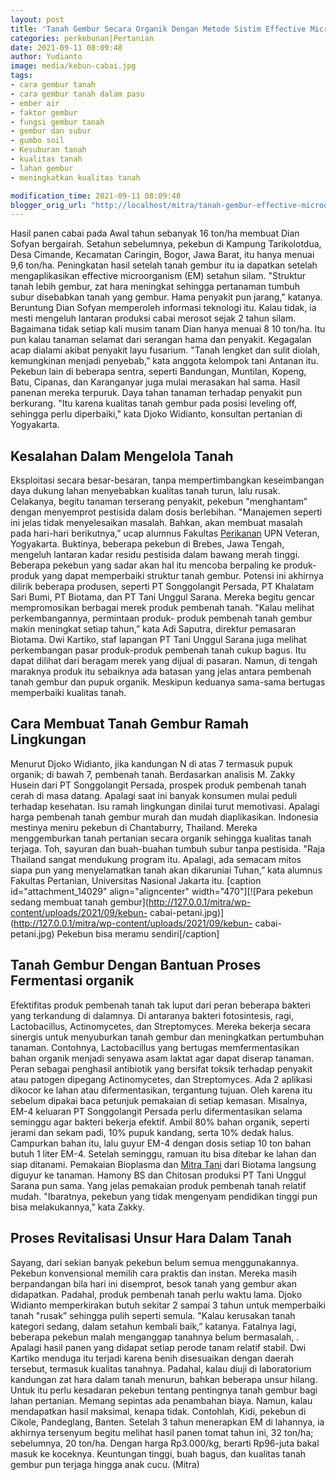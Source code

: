 ```yaml
---
layout: post
title: 'Tanah Gembur Secara Organik Dengan Metode Sistim Effective Microorganism'
categories: perkebunan|Pertanian
date: 2021-09-11 08:09:48
author: Yudianto
image: media/kebun-cabai.jpg
tags:
- cara gembur tanah
- cara gembur tanah dalam pasu
- ember air
- faktor gembur
- fungsi gembur tanah
- gembur dan subur
- gumbo soil
- Kesuburan tanah
- kualitas tanah
- lahan gembur
- meningkatkan kualitas tanah

modification_time: 2021-09-11 08:09:48
blogger_orig_url: "http://localhost/mitra/tanah-gembur-effective-microorganism.html"
---
```


Hasil panen cabai pada Awal tahun sebanyak 16 ton/ha membuat Dian Sofyan
bergairah. Setahun sebelumnya, pekebun di Kampung Tarikolotdua, Desa Cimande,
Kecamatan Caringin, Bogor, Jawa Barat, itu hanya menuai 9,6 ton/ha.
Peningkatan hasil setelah tanah gembur itu ia dapatkan setelah mengaplikasikan
effective microorganism (EM) setahun silam. "Struktur tanah lebih gembur, zat
hara meningkat sehingga pertanaman tumbuh subur disebabkan tanah yang gembur.
Hama penyakit pun jarang," katanya. Beruntung Dian Sofyan memperoleh informasi
teknologi itu. Kalau tidak, ia mesti mengeluh lantaran produksi cabai merosot
sejak 2 tahun silam. Bagaimana tidak setiap kali musim tanam Dian hanya menuai
8 10 ton/ha. Itu pun kalau tanaman selamat dari serangan hama dan penyakit.
Kegagalan acap dialami akibat penyakit layu fusarium. "Tanah lengket dan sulit
diolah, kemungkinan menjadi penyebab,” kata anggota kelompok tani Antanan itu.
Pekebun lain di beberapa sentra, seperti Bandungan, Muntilan, Kopeng, Batu,
Cipanas, dan Karanganyar juga mulai merasakan hal sama. Hasil panenan mereka
terpuruk. Daya tahan tanaman terhadap penyakit pun berkurang. "Itu karena
kualitas tanah gembur pada posisi leveling off, sehingga perlu diperbaiki,"
kata Djoko Widianto, konsultan pertanian di Yogyakarta.

## Kesalahan Dalam Mengelola Tanah

Eksploitasi secara besar-besaran, tanpa mempertimbangkan keseimbangan daya
dukung lahan menyebabkan kualitas tanah turun, lalu rusak. Celakanya, begitu
tanaman terserang penyakit, pekebun "menghantam” dengan menyemprot pestisida
dalam dosis berlebihan. "Manajemen seperti ini jelas tidak menyelesaikan
masalah. Bahkan, akan membuat masalah pada hari-hari berikutnya,” ucap alumnus
Fakultas [Perikanan](http://127.0.0.1/mitra/perikanan "Perikanan") UPN
Veteran, Yogyakarta. Buktinya, beberapa pekebun di Brebes, Jawa Tengah,
mengeluh lantaran kadar residu pestisida dalam bawang merah tinggi. Beberapa
pekebun yang sadar akan hal itu mencoba berpaling ke produk-produk yang dapat
memperbaiki struktur tanah gembur. Potensi ini akhirnya dilirik beberapa
produsen, seperti PT Songgolangit Persada, PT Khalatam Sari Bumi, PT Biotama,
dan PT Tani Unggul Sarana. Mereka begitu gencar mempromosikan berbagai merek
produk pembenah tanah. "Kalau melihat perkembangannya, permintaan produk-
produk pembenah tanah gembur makin meningkat setiap tahun,” kata Adi Saputra,
direktur pemasaran Biotama. Dwi Kartiko, staf lapangan PT Tani Unggul Sarana
juga melihat perkembangan pasar produk-produk pembenah tanah cukup bagus. Itu
dapat dilihat dari beragam merek yang dijual di pasaran. Namun, di tengah
maraknya produk itu sebaiknya ada batasan yang jelas antara pembenah tanah
gembur dan pupuk organik. Meskipun keduanya sama-sama bertugas memperbaiki
kualitas tanah.

## Cara Membuat Tanah Gembur Ramah Lingkungan

Menurut Djoko Widianto, jika kandungan N di atas 7 termasuk pupuk organik; di
bawah 7, pembenah tanah. Berdasarkan analisis M. Zakky Husein dari PT
Songgolangit Persada, prospek produk pembenah tanah cerah di masa datang.
Apalagi saat ini banyak konsumen mulai peduli terhadap kesehatan. Isu ramah
lingkungan dinilai turut memotivasi. Apalagi harga pembenah tanah gembur murah
dan mudah diaplikasikan. Indonesia mestinya meniru pekebun di Chantaburry,
Thailand. Mereka menggemburkan tanah pertanian secara organik sehingga
kualitas tanah terjaga. Toh, sayuran dan buah-buahan tumbuh subur tanpa
pestisida. "Raja Thailand sangat mendukung program itu. Apalagi, ada semacam
mitos siapa pun yang menyelamatkan tanah akan dikaruniai Tuhan,” kata alumnus
Fakultas Pertanian, Universitas Nasional Jakarta itu. [caption
id="attachment_14029" align="aligncenter" width="470"][![Para pekebun sedang
membuat tanah gembur](http://127.0.0.1/mitra/wp-content/uploads/2021/09/kebun-
cabai-petani.jpg)](http://127.0.0.1/mitra/wp-content/uploads/2021/09/kebun-
cabai-petani.jpg) Pekebun bisa meramu sendiri[/caption]

## Tanah Gembur Dengan Bantuan Proses Fermentasi organik

Efektifitas produk pembenah tanah tak luput dari peran beberapa bakteri yang
terkandung di dalamnya. Di antaranya bakteri fotosintesis, ragi,
Lactobacillus, Actinomycetes, dan Streptomyces. Mereka bekerja secara sinergis
untuk menyuburkan tanah gembur dan meningkatkan pertumbuhan tanaman.
Contohnya, Lactobacillus yang bertugas memfermentasikan bahan organik menjadi
senyawa asam laktat agar dapat diserap tanaman. Peran sebagai penghasil
antibiotik yang bersifat toksik terhadap penyakit atau patogen dipegang
Actinomycetes, dan Streptomyces. Ada 2 aplikasi dikocor ke lahan atau
difermentasikan, tergantung tujuan. Oleh karena itu sebelum dipakai baca
petunjuk pemakaian di setiap kemasan. Misalnya, EM-4 keluaran PT Songgolangit
Persada perlu difermentasikan selama seminggu agar bakteri bekerja efektif.
Ambil 80% bahan organik, seperti jerami dan sekam padi, 10% pupuk kandang,
serta 10% dedak halus. Campurkan bahan itu, lalu guyur EM-4 dengan dosis
setiap 10 ton bahan butuh 1 liter EM-4. Setelah seminggu, ramuan itu bisa
ditebar ke lahan dan siap ditanami. Pemakaian Bioplasma dan [Mitra
Tani](http://127.0.0.1/mitra) dari Biotama langsung diguyur ke tanaman. Hamony
BS dan Chitosan produksi PT Tani Unggul Sarana pun sama. Yang jelas pemakaian
produk pembenah tanah relatif mudah. "Ibaratnya, pekebun yang tidak mengenyam
pendidikan tinggi pun bisa melakukannya,” kata Zakky.

## Proses Revitalisasi Unsur Hara Dalam Tanah

Sayang, dari sekian banyak pekebun belum semua menggunakannya. Pekebun
konvensional memilih cara praktis dan instan. Mereka masih berpandangan bila
hari ini disemprot, besok tanah yang gembur akan didapatkan. Padahal, produk
pembenah tanah perlu waktu lama. Djoko Widianto memperkirakan butuh sekitar 2
sampai 3 tahun untuk memperbaiki tanah "rusak” sehingga pulih seperti semula.
"Kalau kerusakan tanah kategori sedang, dalam setahun kembali baik,” katanya.
Fatalnya lagi, beberapa pekebun malah menganggap tanahnya belum bermasalah, .
Apalagi hasil panen yang didapat setiap perode tanam relatif stabil. Dwi
Kartiko menduga itu terjadi karena benih disesuaikan dengan daerah tersebut,
termasuk kualitas tanahnya. Padahal, kalau diuji di laboratorium kandungan zat
hara dalam tanah menurun, bahkan beberapa unsur hilang. Untuk itu perlu
kesadaran pekebun tentang pentingnya tanah gembur bagi lahan pertanian. Memang
sepintas ada penambahan biaya. Namun, kalau mendapatkan hasil maksimal, kenapa
tidak. Contohlah, Kidi, pekebun di Cikole, Pandeglang, Banten. Setelah 3 tahun
menerapkan EM di lahannya, ia akhirnya tersenyum begitu melihat hasil panen
tomat tahun ini, 32 ton/ha; sebelumnya, 20 ton/ha. Dengan harga Rp3.000/kg,
berarti Rp96-juta bakal masuk ke koceknya. Keuntungan tinggi, buah bagus, dan
kualitas tanah gembur pun terjaga hingga anak cucu. (Mitra)


